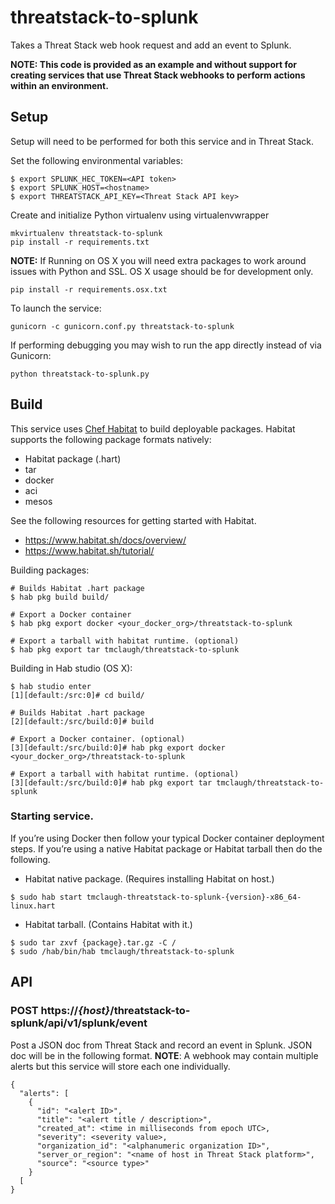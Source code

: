 # threatstack-to-splunk
Takes a Threat Stack web hook request and add an event to Splunk.

**NOTE: This code is provided as an example and without support for creating services that use Threat Stack webhooks to perform actions within an environment.**

## Setup
Setup will need to be performed for both this service and in Threat Stack.

Set the following environmental variables:
```
$ export SPLUNK_HEC_TOKEN=<API token>
$ export SPLUNK_HOST=<hostname>
$ export THREATSTACK_API_KEY=<Threat Stack API key>
```

Create and initialize Python virtualenv using virtualenvwrapper
```
mkvirtualenv threatstack-to-splunk
pip install -r requirements.txt
```

__NOTE:__ If Running on OS X you will need extra packages to work around issues with Python and SSL. OS X usage should be for development only.
```
pip install -r requirements.osx.txt
```

To launch the service:
```
gunicorn -c gunicorn.conf.py threatstack-to-splunk
```

If performing debugging you may wish to run the app directly instead of via Gunicorn:
```
python threatstack-to-splunk.py
```

## Build
This service uses [Chef Habitat](http://www.habitat.sh) to build deployable packages.  Habitat supports the following package formats natively:
* Habitat package (.hart)
* tar
* docker
* aci
* mesos

See the following resources for getting started with Habitat.
* https://www.habitat.sh/docs/overview/
* https://www.habitat.sh/tutorial/

Building packages:
```
# Builds Habitat .hart package
$ hab pkg build build/

# Export a Docker container
$ hab pkg export docker <your_docker_org>/threatstack-to-splunk

# Export a tarball with habitat runtime. (optional)
$ hab pkg export tar tmclaugh/threatstack-to-splunk
```

Building in Hab studio (OS X):
```
$ hab studio enter
[1][default:/src:0]# cd build/

# Builds Habitat .hart package
[2][default:/src/build:0]# build

# Export a Docker container. (optional)
[3][default:/src/build:0]# hab pkg export docker <your_docker_org>/threatstack-to-splunk

# Export a tarball with habitat runtime. (optional)
[3][default:/src/build:0]# hab pkg export tar tmclaugh/threatstack-to-splunk
```

### Starting service.
If you’re using Docker then follow your typical Docker container deployment steps.  If you’re using a native Habitat package or Habitat tarball then do the following.

* Habitat native package.  (Requires installing Habitat on host.)
```
$ sudo hab start tmclaugh-threatstack-to-splunk-{version}-x86_64-linux.hart
```

* Habitat tarball.  (Contains Habitat with it.)
```
$ sudo tar zxvf {package}.tar.gz -C /
$ sudo /hab/bin/hab tmclaugh/threatstack-to-splunk
```

## API
### POST https://_{host}_/threatstack-to-splunk/api/v1/splunk/event
Post a JSON doc from Threat Stack and record an event in Splunk.  JSON doc will be in the following format.  __NOTE__: A webhook may contain multiple alerts but this service will store each one individually.
```
{
  "alerts": [
    {
      "id": "<alert ID>",
      "title": "<alert title / description>",
      "created_at": <time in milliseconds from epoch UTC>,
      "severity": <severity value>,
      "organization_id": "<alphanumeric organization ID>",
      "server_or_region": "<name of host in Threat Stack platform>",
      "source": "<source type>"
    }
  [
}
```


